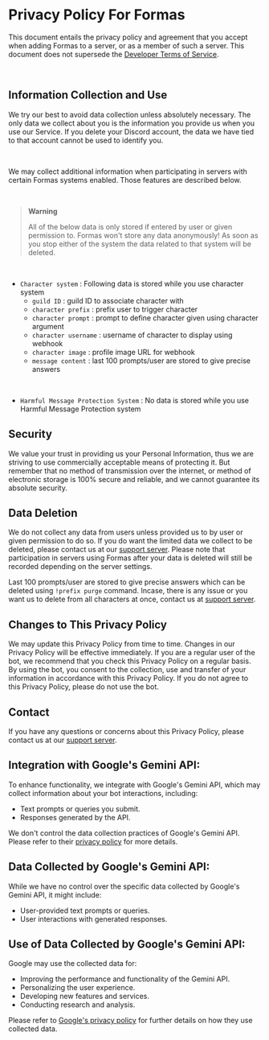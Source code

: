 # Privacy Policy For Formas

This document entails the privacy policy and agreement that you accept when adding Formas to a server, or as a member of such a server. This document does not supersede the [Developer Terms of Service](https://discord.com/developers/docs/policies-and-agreements/terms-of-service).

<br>

## Information Collection and Use

We try our best to avoid data collection unless absolutely necessary. The only data we collect about you is the information you provide us when you use our Service. If you delete your Discord account, the data we have tied to that account cannot be used to identify you.

<br>

We may collect additional information when participating in servers with certain Formas systems enabled. Those features are described below.

<br>

> __Warning__
> 
> All of the below data is only stored if entered by user or given permission to. Formas won't store any data anonymously! As soon as you stop either of the system the data related to that system will be deleted.


<br>

+ `Character system` : Following data is stored while you use character system
    + `guild ID` : guild ID to associate character with
    + `character prefix` : prefix user to trigger character
    + `character prompt` : prompt to define character given using character argument
    + `character username` : username of character to display using webhook
    + `character image` : profile image URL for webhook
    + `message content` : last 100 prompts/user are stored to give precise answers

<br>
 
+ `Harmful Message Protection System` : No data is stored while you use Harmful Message Protection system

## Security

We value your trust in providing us your Personal Information, thus we are striving to use commercially acceptable means of protecting it. But remember that no method of transmission over the internet, or method of electronic storage is 100% secure and reliable, and we cannot guarantee its absolute security.


## Data Deletion

We do not collect any data from users unless provided us to by user or given permission to do so. If you do want the limited data we collect to be deleted, please contact us at our [support server](https://discord.gg/jAT8k2asTG). Please note that participation in servers using Formas after your data is deleted will still be recorded depending on the server settings.

Last 100 prompts/user are stored to give precise answers which can be deleted using `!prefix purge` command. Incase, there is any issue or you want us to delete from all characters at once, contact us at [support server](https://discord.gg/jAT8k2asTG).


## Changes to This Privacy Policy

We may update this Privacy Policy from time to time. Changes in our Privacy Policy will be effective immediately. If you are a regular user of the bot, we recommend that you check this Privacy Policy on a regular basis. By using the bot, you consent to the collection, use and transfer of your information in accordance with this Privacy Policy. If you do not agree to this Privacy Policy, please do not use the bot.

## Contact

If you have any questions or concerns about this Privacy Policy, please contact us at our [support server](https://discord.gg/jAT8k2asTG).

## Integration with Google's Gemini API:

To enhance functionality, we integrate with Google's Gemini API, which may collect information about your bot interactions, including:

* Text prompts or queries you submit.
* Responses generated by the API.

We don't control the data collection practices of Google's Gemini API. Please refer to their [privacy policy](https://policies.google.com/privacy) for more details.

## Data Collected by Google's Gemini API:

While we have no control over the specific data collected by Google's Gemini API, it might include:

* User-provided text prompts or queries.
* User interactions with generated responses.

## Use of Data Collected by Google's Gemini API:

Google may use the collected data for:

* Improving the performance and functionality of the Gemini API.
* Personalizing the user experience.
* Developing new features and services.
* Conducting research and analysis.

Please refer to [Google's privacy policy](https://policies.google.com/privacy) for further details on how they use collected data.
